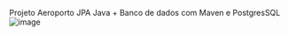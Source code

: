 Projeto Aeroporto JPA
Java + Banco de dados com Maven e PostgresSQL
![image](https://github.com/EuRic7/Projeto-Aeroporto-JPA-/assets/120383860/866924e6-09d8-45e3-a55c-390cd93f7062)

